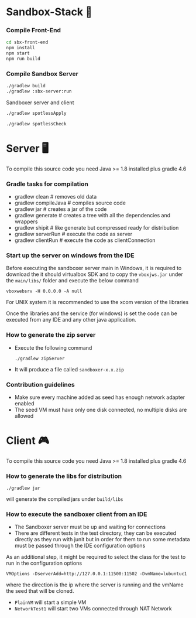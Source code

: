 # Sandbox-Stack 🚀

### Compile Front-End
```bash
cd sbx-front-end
npm install
npm start
npm run build
```

### Compile Sandbox Server
```bash
./gradlew build
./gradlew :sbx-server:run
```

Sandboxer server and client

```bash
./gradlew spotlessApply
```

```bash
./gradlew spotlessCheck
```

# Server 🖥️

To compile this source code you need Java >= 1.8 installed plus gradle 4.6

### Gradle tasks for compilation ###

* gradlew clean # removes old data
* gradlew compileJava # compiles source code
* gradlew jar # creates a jar of the code
* gradlew generate # creates a tree with all the dependencies and wrappers
* gradlew shipit # like generate but compressed ready for distribution
* gradlew serverRun # execute the code as server
* gradlew clientRun # execute the code as clientConnection

### Start up the server on windows from the IDE ###

Before executing the sandboxer server main in Windows, it is required to download
the it should virtualbox SDK and to copy the `vboxjws.jar` under the `main/libs/`
folder and execute the below command

    vboxwebsrv -H 0.0.0.0 -A null

For UNIX system it is recommended to use the xcom version of the libraries

Once the libraries and the service (for windows) is set the code can be executed from any IDE
and any other java application.

### How to generate the zip server ###

* Execute the following command

  `./gradlew zipServer`

* It will produce a file called `sandboxer-x.x.zip`

### Contribution guidelines ###

* Make sure every machine added as seed has enough network adapter enabled
* The seed VM must have only one disk connected, no multiple disks are allowed

# Client 🎮

To compile this source code you need Java >= 1.8 installed plus gradle 4.6

### How to generate the libs for distribution ###

```
./gradlew jar
```

will generate the compiled jars under `build/libs`

### How to execute the sandboxer client from an IDE ###

* The Sandboxer server must be up and waiting for connections
* There are different tests in the test directory, they can be executed directly as they
  run with junit but in order for them to run some metadata must be passed through the
  IDE configuration options

As an additional step, it might be required to select the class for the test to run
in the configuration options

```
VMOptions -DserverAdd=http://127.0.0.1:11500:11502 -DvmName=lubuntuc1
```

where the direction is the ip where the server is running and the vmName the seed that
will be cloned.

* `PlainVM` will start a simple VM
* `NetworkTest1` will start two VMs connected through NAT Network